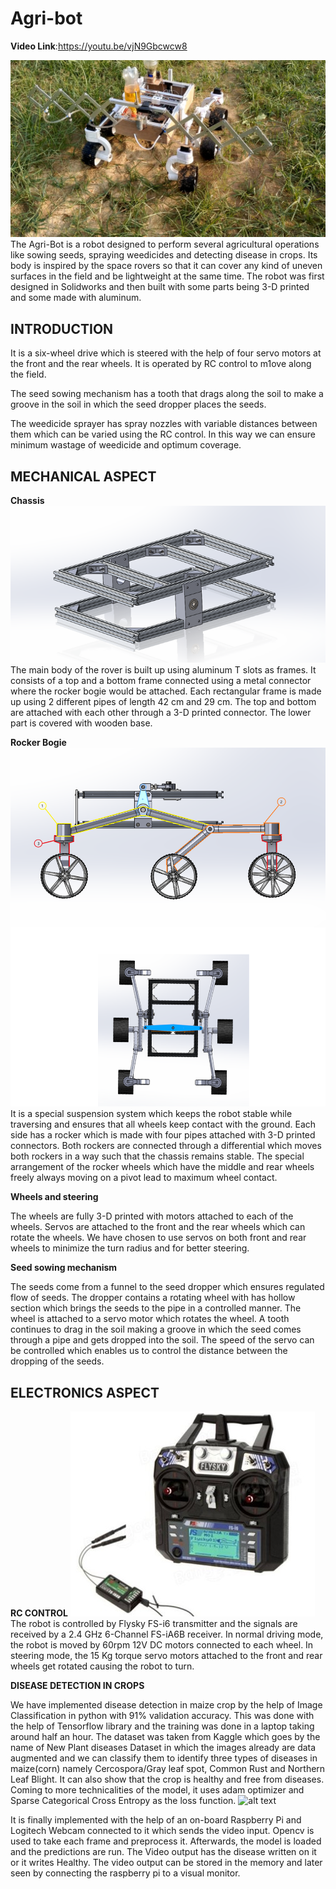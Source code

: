 
# Agri-bot

**Video Link**:https://youtu.be/vjN9Gbcwcw8

![alt text](images/agribot4.jpg)
The Agri-Bot is a robot designed to perform several agricultural operations like sowing seeds, spraying weedicides and detecting disease in crops. Its body is inspired by the space rovers so that it can cover any kind of uneven surfaces in the field and be lightweight at the same time. The robot was first designed in Solidworks and then built with some parts being 3-D printed and some made with aluminum. 

## INTRODUCTION

It is a six-wheel drive which is steered with the help of four servo motors at the front and the rear wheels. It is operated by RC control to m1ove along the field.

The seed sowing mechanism has a tooth that drags along the soil to make a groove in the soil in which the seed dropper places the seeds.

The weedicide sprayer has spray nozzles with variable distances between them which can be varied using the RC control. In this way we can ensure minimum wastage of weedicide and optimum coverage.

## MECHANICAL ASPECT

**Chassis**
![alt text](images/Picture4.png)
The main body of the rover is built up using aluminum T slots as frames. It consists of a top and a bottom frame connected using a metal connector where the rocker bogie would be attached. Each rectangular frame is made up using 2 different pipes of length 42 cm and 29 cm. The top and bottom are attached with each other through a 3-D printed connector. The lower part is covered with wooden base. 

**Rocker Bogie**
![alt text](images/Picture3.png)
It is a special suspension system which keeps the robot stable while traversing and ensures that all wheels keep contact with the ground. Each side has a rocker which is made with four pipes attached with 3-D printed connectors. Both rockers are connected through a differential which moves both rockers in a way such that the chassis remains stable. The special arrangement of the rocker wheels which have the middle and rear wheels freely always moving on a pivot lead to maximum wheel contact.

**Wheels and steering**

The wheels are fully 3-D printed with motors attached to each of the wheels. Servos are attached to the front and the rear wheels which can rotate the wheels. We have chosen to use servos on both front and rear wheels to minimize the turn radius and for better steering.

**Seed sowing mechanism**

The seeds come from a funnel to the seed dropper which ensures regulated flow of seeds. The dropper contains a rotating wheel with has hollow section which brings the seeds to the pipe in a controlled manner. The wheel is attached to a servo motor which rotates the wheel. A tooth continues to drag in the soil making a groove in which the seed comes through a pipe and gets dropped into the soil. The speed of the servo can be controlled which enables us to control the distance between the dropping of the seeds.

## ELECTRONICS ASPECT

**RC CONTROL**
![alt text](images/Picture2.jpg)
The robot is controlled by Flysky FS-i6 transmitter and the signals are received by a 2.4 GHz 6-Channel FS-iA6B receiver. In normal driving mode, the robot is moved by 60rpm 12V DC motors connected to each wheel. In steering mode, the 15 Kg torque servo motors attached to the front and rear wheels get rotated causing the robot to turn. 

**DISEASE DETECTION IN CROPS**

We have implemented disease detection in maize crop by the help of Image Classification in python with 91% validation accuracy. This was done with the help of Tensorflow library and the training was done in a laptop taking around half an hour. The dataset was taken from Kaggle which goes by the name of New Plant diseases Dataset in which the images already are data augmented and we can classify them to identify three types of diseases in maize(corn) namely Cercospora/Gray leaf spot, 
Common Rust and Northern Leaf Blight. It can also show that the crop is healthy and free from diseases. Coming to more technicalities of the model, it uses adam optimizer and Sparse Categorical Cross Entropy as the loss function.
![alt text](images/Picture1.png)

It is finally implemented with the help of an on-board Raspberry Pi and Logitech Webcam connected to it which sends the video input. Opencv is used to take each frame and preprocess it. Afterwards, the model is loaded and the predictions are run. The Video output has the disease written on it or it writes Healthy. The video output can be stored in the memory and later seen by connecting the raspberry pi to a visual monitor.





